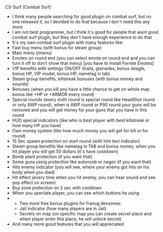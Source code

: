 CS-Surf (Combat Surf)
-	I think many people searching for good plugin on combat surf, but no one released it, so I decided to do that because I don´t need this any more
-	I am not best programmer, but I think it´s good for people that want good combat surf plugin, but they don´t have enough experience to do that
-	It´s my own combat surf plugin with many features like:
  - Fast buy menu (with bonus for steam group) 
  - Main menu (/menu)
  - Emotes on round end (you can select emote on round end and you can turn it off to don’t show that menu) [you have to install Fornite Emotes]
  - VIP benefits with settings ON/OFF (trails, grenades, bonus deagle, bonus HP, VIP model, bonus HP, nametag in tab)
  - Steam group benefits, killstreak bonuses (with bonus money and sounds) 
  - Bonuses (when you kill you have a little chance to get on whole map bonus like +HP or +ARMOR every round) 
  - Special rounds (every sixth round is special round like HeadShot round or only AWP round), when is AWP round or P90 round your guns will be removed and you will get money for your guns that you have in this round
  - HUD special indicators (like who is best player with best killstreak or how many HP you have)
  - Own money system (like how much money you will get for kill or for round)
  - 15 Sec spawn protection on start round (with hint text indicator)
  - Steam group benefits like nametag in TAB and bonus money, when you hit player you will get 50 dollars (it´s have cooldown)
  - Bomb plant protection (if you want that)
  - Some guns using protection like autonoob or negev (if you want that)
  - Hits enemy indicator (you will see, where your enemy got hits on his body when you died)
  - Hit effect (every time when you hit enemy, you can hear sound and see pop effect on screen)
  - Buy zone protection on 2 sec with cooldown
  - When you spectate player, you can see which buttons he using 
  -	+ Two more free bonus plugins for franug devzones:
    - Jail indicator (how many players are in Jail)
    - Secrets on map (on specific map you can create secret place and when player enter this place, he will unlock secret) 
  - And many more good features that you will appreciated
